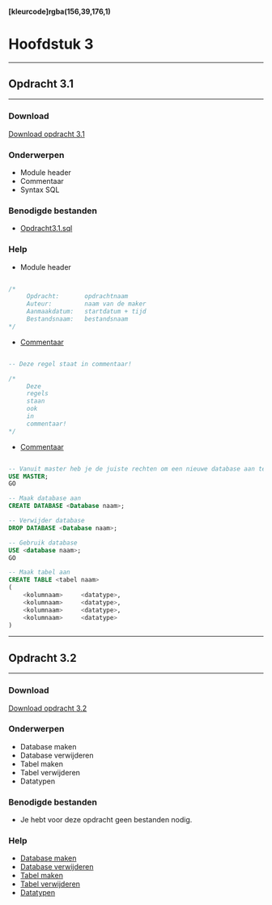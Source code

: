 #### [kleurcode]rgba(156,39,176,1)

# Hoofdstuk 3

---
## Opdracht 3.1
---

### Download
<a href="https://elo.kw1c.nl/CMS/Studie/811%20ICT-Academie/811%20VakkenInhoud/%5BB.14%20HTM%5D%20HTMLCSS/Productie/02.%20Opdrachten/Hoofdstuk%203/Opdracht%203.1.pdf" target="_blank">Download opdracht 3.1</a>

### Onderwerpen
*   Module header
*   Commentaar 
*   Syntax SQL

### Benodigde bestanden
*   <a href="https://elo.kw1c.nl/CMS/Studie/811%20ICT-Academie/811%20VakkenInhoud/%5BB.26%20SQL%5D%20SQL%20%20Databases/25187%20%C2%A0%20Applicatie-%20en%20mediaontwikkelaar/Periode%2003/Productie/02.%20Opdrachten/Hoofdstuk03/Resources/opdracht%203.1.sql" target="_blank">Opdracht3.1.sql </a> 

### Help
*   Module header
```sql

/*
     Opdracht:       opdrachtnaam
     Auteur:         naam van de maker
     Aanmaakdatum:   startdatum + tijd
     Bestandsnaam:   bestandsnaam
*/
```
*   <a href="http://www.w3schools.com/sql/sql_comments.asp" target="_blank">Commentaar </a> 
```sql

-- Deze regel staat in commentaar!

/*  
     Deze
     regels
     staan
     ook
     in
     commentaar!
*/
```
*   <a href="http://www.w3schools.com/sql/sql_comments.asp" target="_blank">Commentaar </a> 

```sql

-- Vanuit master heb je de juiste rechten om een nieuwe database aan te maken
USE MASTER;
GO

-- Maak database aan
CREATE DATABASE <Database naam>;

-- Verwijder database 
DROP DATABASE <Database naam>;

-- Gebruik database 
USE <database naam>;
GO

-- Maak tabel aan
CREATE TABLE <tabel naam>
(
 	<kolumnaam>     <datatype>,
 	<kolumnaam>     <datatype>,
    <kolumnaam>     <datatype>,
    <kolumnaam>     <datatype>
) 

```

---
## Opdracht 3.2
---

### Download
<a href="https://elo.kw1c.nl/CMS/Studie/811%20ICT-Academie/811%20VakkenInhoud/%5BB.26%20SQL%5D%20SQL%20%20Databases/25187%20%C2%A0%20Applicatie-%20en%20mediaontwikkelaar/Periode%2003/Productie/02.%20Opdrachten/Hoofdstuk03/Opdracht%203.2.pdf" target="_blank">Download opdracht 3.2</a>

### Onderwerpen
*   Database maken
*   Database verwijderen
*   Tabel maken
*   Tabel verwijderen
*   Datatypen

### Benodigde bestanden
*   Je hebt voor deze opdracht geen bestanden nodig.

### Help
*   <a href="http://www.w3schools.com/sql/sql_create_db.asp" target="_blank">Database maken </a> 
*   <a href="http://www.w3schools.com/sql/sql_drop.asp" target="_blank">Database verwijderen </a> 
*   <a href="http://www.w3schools.com/sql/sql_create_table.asp" target="_blank">Tabel maken </a> 
*   <a href="http://www.w3schools.com/sql/sql_drop.asp" target="_blank">Tabel verwijderen </a> 
*   <a href="https://www.techonthenet.com/sql_server/datatypes.php" target="_blank">Datatypen </a> 